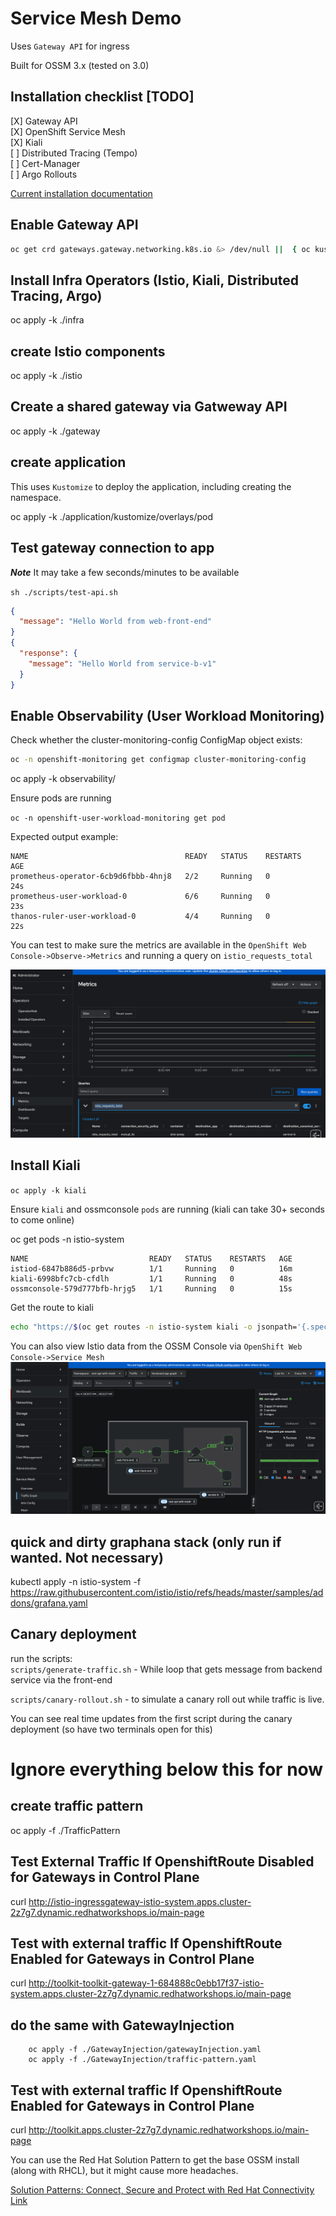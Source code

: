 # Service Mesh Demo
Uses `Gateway API` for ingress  

Built for OSSM 3.x (tested on 3.0)

## Installation checklist [TODO]
[X] Gateway API  
[X] OpenShift Service Mesh  
[X] Kiali  
[ ] Distributed Tracing (Tempo)  
[ ] Cert-Manager  
[ ] Argo Rollouts  

[Current installation documentation](https://docs.openshift.com/service-mesh/3.0.0tp1/install/ossm-installing-openshift-service-mesh.html)

## Enable Gateway API
```bash
oc get crd gateways.gateway.networking.k8s.io &> /dev/null ||  { oc kustomize "github.com/kubernetes-sigs/gateway-api/config/crd?ref=v1.0.0" | oc apply -f -; }
```

## Install Infra Operators (Istio, Kiali, Distributed Tracing, Argo)
oc apply -k ./infra

## create Istio components
oc apply -k ./istio

## Create a shared gateway via Gatweway API
oc apply -k ./gateway

## create application
This uses `Kustomize` to deploy the application, including creating the namespace.    
  
oc apply -k ./application/kustomize/overlays/pod  
  
## Test gateway connection to app 
***Note*** It may take a few seconds/minutes to be available

`sh ./scripts/test-api.sh `  

```json
{
  "message": "Hello World from web-front-end"
}
{
  "response": {
    "message": "Hello World from service-b-v1"
  }
}
```

## Enable Observability (User Workload Monitoring)
Check whether the cluster-monitoring-config ConfigMap object exists:

```bash
oc -n openshift-monitoring get configmap cluster-monitoring-config
```
  
oc apply -k observability/  
  
Ensure pods are running  
  
`oc -n openshift-user-workload-monitoring get pod`  
  
Expected output example:
```
NAME                                   READY   STATUS    RESTARTS   AGE
prometheus-operator-6cb9d6fbbb-4hnj8   2/2     Running   0          24s
prometheus-user-workload-0             6/6     Running   0          23s
thanos-ruler-user-workload-0           4/4     Running   0          22s
```

You can test to make sure the metrics are available in the `OpenShift Web Console->Observe->Metrics`
and running a query on `istio_requests_total`

![Screenshot of example query](img/image01.png)

## Install Kiali
`oc apply -k kiali`  
  
Ensure `kiali` and ossmconsole `pods` are running (kiali can take 30+ seconds to come online)  
  
oc get pods -n istio-system  
```
NAME                           READY   STATUS    RESTARTS   AGE
istiod-6847b886d5-prbvw        1/1     Running   0          16m
kiali-6998bfc7cb-cfdlh         1/1     Running   0          48s
ossmconsole-579d777bfb-hrjg5   1/1     Running   0          15s
```
Get the route to kiali
```bash
echo "https://$(oc get routes -n istio-system kiali -o jsonpath='{.spec.host}')"
```

You can also view Istio data from the OSSM Console via `OpenShift Web Console->Service Mesh`
![OSSM Console while testing canary rollout](img/image02.png)

## quick and dirty graphana stack (only run if wanted. Not necessary)
kubectl apply -n istio-system -f https://raw.githubusercontent.com/istio/istio/refs/heads/master/samples/addons/grafana.yaml


## Canary deployment
run the scripts:  
`scripts/generate-traffic.sh` - While loop that gets message from backend service via the front-end  
  
`scripts/canary-rollout.sh` - to simulate a canary roll out while traffic is live.  
  
You can see real time updates from the first script during the canary deployment (so have two terminals open for this)

# Ignore everything below this for now
## create traffic pattern
oc apply -f ./TrafficPattern

## Test External Traffic If OpenshiftRoute Disabled for Gateways in Control Plane
curl http://istio-ingressgateway-istio-system.apps.cluster-2z7g7.dynamic.redhatworkshops.io/main-page

## Test with external traffic If OpenshiftRoute Enabled for Gateways in Control Plane
curl http://toolkit-toolkit-gateway-1-684888c0ebb17f37-istio-system.apps.cluster-2z7g7.dynamic.redhatworkshops.io/main-page

## do the same with GatewayInjection
``` 
    oc apply -f ./GatewayInjection/gatewayInjection.yaml
    oc apply -f ./GatewayInjection/traffic-pattern.yaml
```    

## Test with external traffic If OpenshiftRoute Enabled for Gateways in Control Plane
curl http://toolkit.apps.cluster-2z7g7.dynamic.redhatworkshops.io/main-page

You can use the Red Hat Solution Pattern to get the base OSSM install (along with RHCL), but it might cause more headaches.


[Solution Patterns: Connect, Secure and Protect with Red Hat Connectivity Link](https://www.solutionpatterns.io/soln-pattern-connectivity-link/solution-patter)